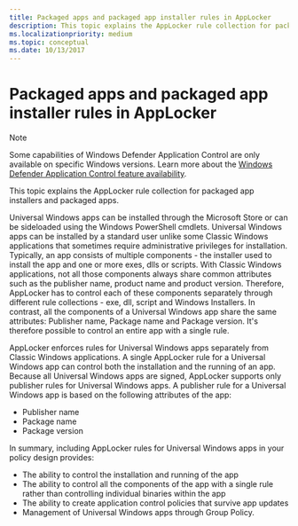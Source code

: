 ```yaml
---
title: Packaged apps and packaged app installer rules in AppLocker
description: This topic explains the AppLocker rule collection for packaged app installers and packaged apps.
ms.localizationpriority: medium
ms.topic: conceptual
ms.date: 10/13/2017
---
```


# Packaged apps and packaged app installer rules in AppLocker

>[!NOTE]
>Some capabilities of Windows Defender Application Control are only available on specific Windows versions. Learn more about the [Windows Defender Application Control feature availability](/windows/security/threat-protection/windows-defender-application-control/feature-availability).

This topic explains the AppLocker rule collection for packaged app installers and packaged apps.

Universal Windows apps can be installed through the Microsoft Store or can be sideloaded using the Windows PowerShell cmdlets. Universal Windows apps can be installed by a standard user unlike some Classic Windows applications that sometimes require administrative privileges for installation.
Typically, an app consists of multiple components - the installer used to install the app and one or more exes, dlls or scripts. With Classic Windows applications, not all those components always share common attributes such as the publisher name, product name and product version. Therefore, AppLocker has to control each of these components separately through different rule collections - exe, dll, script and Windows Installers. In contrast, all the components of a Universal Windows app share the same attributes: Publisher name, Package name and Package version. It's therefore possible to control an entire app with a single rule.

AppLocker enforces rules for Universal Windows apps separately from Classic Windows applications. A single AppLocker rule for a Universal Windows app can control both the installation and the running of an app. Because all Universal Windows apps are signed, AppLocker supports only publisher rules for Universal Windows apps. A publisher rule for a Universal Windows app is based on the following attributes of the app:

-   Publisher name
-   Package name
-   Package version

In summary, including AppLocker rules for Universal Windows apps in your policy design provides:

-   The ability to control the installation and running of the app
-   The ability to control all the components of the app with a single rule rather than controlling individual binaries within the app
-   The ability to create application control policies that survive app updates
-   Management of Universal Windows apps through Group Policy.
